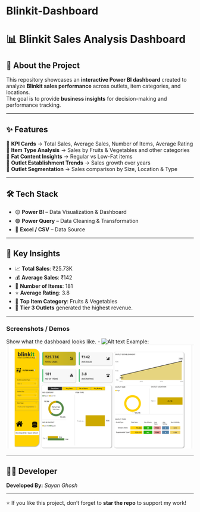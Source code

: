 # Blinkit-Dashboard

# 📊 Blinkit Sales Analysis Dashboard  


## 🚀 About the Project  

This repository showcases an **interactive Power BI dashboard** created to analyze **Blinkit sales performance** across outlets, item categories, and locations.  
The goal is to provide **business insights** for decision-making and performance tracking.  

---

## ✨ Features  

🔹 **KPI Cards** → Total Sales, Average Sales, Number of Items, Average Rating  
🔹 **Item Type Analysis** → Sales by Fruits & Vegetables and other categories  
🔹 **Fat Content Insights** → Regular vs Low-Fat items  
🔹 **Outlet Establishment Trends** → Sales growth over years  
🔹 **Outlet Segmentation** → Sales comparison by Size, Location & Type  

---

## 🛠 Tech Stack  

- 🟡 **Power BI** – Data Visualization & Dashboard  
- 🟢 **Power Query** – Data Cleaning & Transformation  
- 🔵 **Excel / CSV** – Data Source  

---

## 📌 Key Insights  

- 📈 **Total Sales**: ₹25.73K  
- 💰 **Average Sales**: ₹142  
- 🛒 **Number of Items**: 181  
- ⭐ **Average Rating**: 3.8  
- 🥦 **Top Item Category**: Fruits & Vegetables  
- 🏬 **Tier 3 Outlets** generated the highest revenue.  

---

###	Screenshots / Demos
Show what the dashboard looks like. - ![Alt text](https://github.com/username/repo/assets/image.png)
Example: ![Dashboard Preview](https://github.com/sayan-ghosh8124/Blinkit-Dashboard/blob/main/snapshot%20of%20the%20dashboard.png)


---

## 👨‍💻 Developer  

**Developed By:** *Sayan Ghosh*  

---

⭐ If you like this project, don’t forget to **star the repo** to support my work!  

